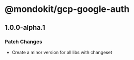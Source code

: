 # @mondokit/gcp-google-auth

## 1.0.0-alpha.1

### Patch Changes

- Create a minor version for all libs with changeset
